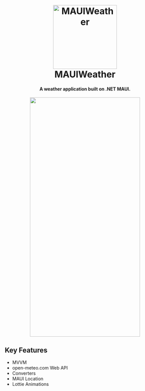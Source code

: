 <h1 align="center">
  <br>
  <a href="https://github.com/dotnet/maui"><img src="https://avatars.githubusercontent.com/u/9011267?v=4" alt="MAUIWeather" width="200"></a>
  <br>
  MAUIWeather
  <br>
</h1>

<h4 align="center">A weather application built on .NET MAUI.</h4>

<p align="center">
  <img src="MAUIWeather/src/emugif.gif" width="346" height="749">
</p>

## Key Features

* MVVM
* open-meteo.com Web API
* Converters
* MAUI Location
* Lottie Animations

